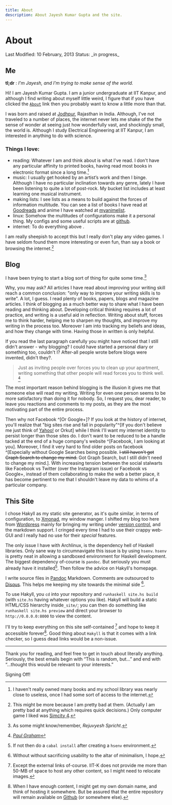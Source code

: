 ```yaml
---
title: About
description: About Jayesh Kumar Gupta and the site.
---
```


About
=========

<div class="soft">
<span class="align_left"> Last Modified: 10 February, 2013 </span><span class="align_right"> Status: _in progress_ </span>
</div>

Me
---

**tl;dr** : *I'm Jayesh, and I'm trying to make sense of the world.*


Hi! I am Jayesh Kumar Gupta. I am a junior undergraduate at IIT Kanpur, and although I find writing about myself little weird, I figure that if you have clicked the [`About`](#) link then you probably want to know a little more than that. 

I was born and raised at [Jodhpur](https://en.wikipedia.org/wiki/Jodhpur), Rajasthan in India. Although, I've not traveled to a number of places, the internet never lets me shake of the the sense of wonder at seeing just how wonderfully vast, and shockingly small, the world is. Although I study Electrical Engineering at IIT Kanpur, I am interested in anything to do with science.

### Things I love:

- reading: Whatever I am and think about is what I've read. I don't have any particular affinity to printed books, having read most books in electronic format since a long time.[^0]
- music: I usually get hooked by an artist’s work and then I binge. Although I have no particular inclination towards any genre, lately I have been listening to quite a lot of post-rock. My bucket list includes at least learning one musical instrument.
- making lists: I see lists as a means to build against the forces of information multitude. You can see a list of books I have read at [Goodreads](http://www.goodreads.com/review/list/7482598?shelf=read&sort=rating) and anime I have watched at [myanimelist](http://myanimelist.net/animelist/rejuvyesh&show=0&order=4).
- linux: Somehow the multitudes of configurations make it a personal thing. My configs and some useful scripts are at [github](https://github.com/rejuvyesh).
- internet: To do everything above <span aria-hidden="true" class="icon-arrow-up"></span>.

I am really sheepish to accept this but I really don't play any video games. I have seldom found them more interesting or even fun, than say a book or browsing the internet.[^3]


Blog
----



I have been trying to start a blog sort of thing for quite some time.[^2]

Why, you may ask? All articles I have read about improving your writing skill reach a common conclusion: "only way to improve your writing skills is to write". A lot, I guess. I read plenty of books, papers, blogs and magazine articles. I think of blogging as a much better way to share what I have been reading and thinking about. Developing critical thinking requires a lot of practice, and writing is a useful aid in reflection. Writing about stuff, forces me to think harder, helping me to sharpen my thoughts, and improve my writing in the process too. Moreover I am into tracking my beliefs and ideas, and how they change with time. Having those in written is only helpful.

If you read the last paragraph carefully you might have noticed that I still didn't answer - why blogging? I could have started a personal diary or something too, couldn't I? After-all people wrote before blogs were invented, didn't they?.

> Just as inviting people over forces you to clean up your apartment, writing something that other people will read forces you to think well. [^graham]

The most important reason behind blogging is the illusion it gives me that someone else will read my writing. Writing for even one person seems to be more satisfactory than doing it for nobody. So, I request you, dear reader, to leave you reactions and comments to my posts, as they are the most motivating part of the entire process.

Then why not Facebook ^[Or Google+]? If you look at the history of internet, you'll realize that "big sites rise and fall in popularity"^[If you don't believe me just think of [Yahoo!](http://yahoo.com) or Orkut] while I think I'll want my internet identity to persist longer than those sites do. I don't want to be reduced to be a handle tacked at the end of a huge company's website ^[Facebook, I am looking at you]. Moreover, I find it very hard to find older posts on facebook ^[Especially without Google Searches being possible. ~~I still haven't got Graph Search to change my mind.~~ Got Graph Search, but I still didn't need to change my mind.]. With increasing tension between the social stalwarts like Facebook vs Twitter (over the Instagram issue) or Facebook vs Google+, instead of them collaborating to make the web a better place, it has become pertinent to me that I shouldn't leave my data to whims of a particular company.



[^0]: I haven't really owned many books and my school library was nearly close to useless, once I had some sort of access to the internet.
[^graham]: [_Paul Graham_](http://www.paulgraham.com/essay.html)
[^2]: As some might know/remember, _Rejuvyesh Spricht_.
[^3]: This might be more because I am pretty bad at them. (Actually I am pretty bad at anything which requires quick decisions.) Only computer game I liked was [Simcity 4](http://en.wikipedia.org/wiki/SimCity_4).


This Site
---------

I chose Hakyll as my static site generator, as it's quite similar, in terms of configuration, to [Xmonad](http://xmonad.org), my window manger. I shifted my blog too here from [Wordpress](http://wordpress.com) mainly for bringing my writing under [version control](), and the markdown support. I cringed every time I had to use their crappy web-GUI and I really had no use for their _special_ features.

The only issue I have with Archlinux, is the dependency hell of Haskell libraries. Only sane way to circumnavigate this issue is by using `hsenv`. `hsenv` is pretty neat in allowing a sandboxed environment for Haskell development. The biggest dependency of-course is `pandoc`. But seriously you must already have it installed[^a]. Then follow the advice on Hakyll's homepage.

I write source files in [Pandoc](http://johnmacfarlane.net/pandoc/) Markdown. Comments are outsourced to [Disqus](http://disqus.com/). This helps me keeping my site towards the minimal side [^b].

To use Hakyll, you `cd` into your repository and `runhaskell site.hs build` (with `site.hs` having whatever options you like). Hakyll will build a static HTML/CSS hierarchy inside`_site/`; you can then do something like `runhaskell site.hs preview` and direct your browser to `http://0.0.0.0:8000` to view the content.

I'll try to keep everything on this site self-contained [^c] and hope to keep it accessible forever[^d]. Good thing about `Hakyll` is that it comes with a link checker, so I guess dead links would be a non-issue.

[^a]: If not then do a `cabal install` after creating a `hsenv` environment.

[^b]: Without  without sacrificing usability to the altar of minimalism,  I hope.

[^c]: Except the external links of-course. IIT-K does not provide me more than 50-MB of space to host any other content, so I might need to relocate images.

[^d]: When I have enough content, I might get my own domain name, and think of hosting it somewhere. But be assured that the entire repository will remain available on [Github](http://github.com) (or somewhere else).

****

Thank you for reading, and feel free to get in touch about literally anything. Seriously, the best emails begin with “This is random, but…” and end with “…thought this would be relevant to your interests.”

Signing Off!
